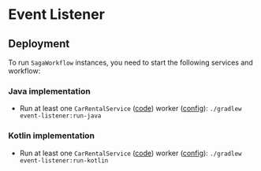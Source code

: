 # Event Listener


## Deployment
To run `SagaWorkflow` instances, you need to start the following services and workflow:

### Java implementation

- Run at least one `CarRentalService` ([code](./service-car-rental/src/main/java/com/acme/services/carRental/java/CarRentalServiceImpl.java)) worker ([config](./service-car-rental/src/main/resources/java/worker.yml)):
    `./gradlew event-listener:run-java`


### Kotlin implementation

- Run at least one `CarRentalService` ([code](./service-car-rental/src/main/kotlin/com/acme/services/carRental/kotlin/CarRentalServiceImpl.kt)) worker ([config](./service-car-rental/src/main/resources/kotlin/worker.yml)):
  `./gradlew event-listener:run-kotlin`

